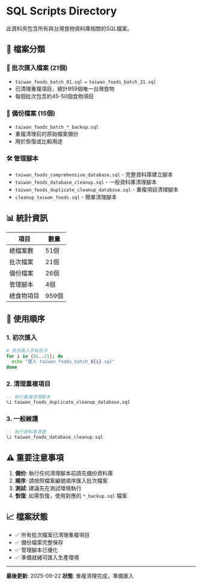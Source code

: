 # SQL Scripts Directory

此資料夾包含所有與台灣食物資料庫相關的SQL檔案。

## 📁 檔案分類

### 🍜 批次匯入檔案 (21個)
- `taiwan_foods_batch_01.sql` ~ `taiwan_foods_batch_21.sql`
- 已清理重複項目，總計959個唯一台灣食物
- 每個批次包含約45-50個食物項目

### 🔄 備份檔案 (15個)
- `taiwan_foods_batch_*_backup.sql`
- 重複清理前的原始檔案備份
- 用於恢復或比較用途

### 🛠️ 管理腳本
- `taiwan_foods_comprehensive_database.sql` - 完整資料庫建立腳本
- `taiwan_foods_database_cleanup.sql` - 一般資料庫清理腳本
- `taiwan_foods_duplicate_cleanup_database.sql` - 重複項目清理腳本
- `cleanup_taiwan_foods.sql` - 簡單清理腳本

## 📊 統計資訊

| 項目 | 數量 |
|------|------|
| 總檔案數 | 51個 |
| 批次檔案 | 21個 |
| 備份檔案 | 26個 |
| 管理腳本 | 4個 |
| 總食物項目 | 959個 |

## 🚀 使用順序

### 1. 初次匯入
```bash
# 依序匯入所有批次
for i in {01..21}; do
  echo "匯入 taiwan_foods_batch_${i}.sql"
done
```

### 2. 清理重複項目
```sql
-- 執行重複清理腳本
\i taiwan_foods_duplicate_cleanup_database.sql
```

### 3. 一般維護
```sql
-- 執行資料庫清理
\i taiwan_foods_database_cleanup.sql
```

## ⚠️ 重要注意事項

1. **備份**: 執行任何清理腳本前請先備份資料庫
2. **順序**: 請按照檔案編號順序匯入批次檔案
3. **測試**: 建議先在測試環境執行
4. **恢復**: 如需恢復，使用對應的 `*_backup.sql` 檔案

## 📈 檔案狀態

- ✅ 所有批次檔案已清理重複項目
- ✅ 備份檔案完整保存
- ✅ 管理腳本已優化
- ✅ 準備就緒可匯入生產環境

---
**最後更新**: 2025-09-22
**狀態**: 重複清理完成，準備匯入
